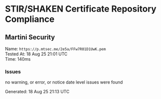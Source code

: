 # STIR/SHAKEN Certificate Repository Compliance

## Martini Security

Name: `https://p.mtsec.me/2e5a/FFw7R01D1UwK.pem`\
Tested At: 18 Aug 25 21:01 UTC\
Time: 140ms

### Issues

no warning, or error, or notice date level issues were found

Generated: 18 Aug 25 21:13 UTC